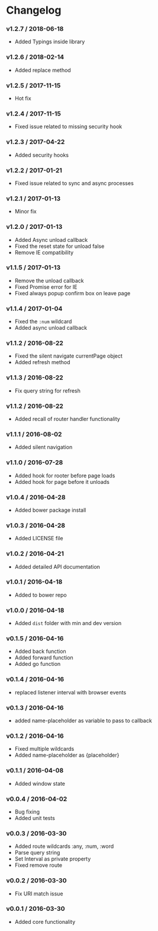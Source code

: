 # Changelog

### v1.2.7 / 2018-06-18
- Added Typings inside library

### v1.2.6 / 2018-02-14
- Added replace method

### v1.2.5 / 2017-11-15
- Hot fix

### v1.2.4 / 2017-11-15
- Fixed issue related to missing security hook

### v1.2.3 / 2017-04-22
- Added security hooks

### v1.2.2 / 2017-01-21
- Fixed issue related to sync and async processes

### v1.2.1 / 2017-01-13
- Minor fix

### v1.2.0 / 2017-01-13
- Added Async unload callback
- Fixed the reset state for unload false
- Remove IE compatibility

### v1.1.5 / 2017-01-13
- Remove the unload callback
- Fixed Promise error for IE
- Fixed always popup confirm box on leave page

### v1.1.4 / 2017-01-04
- Fixed the `:num` wildcard
- Added async unload callback

### v1.1.2 / 2016-08-22
- Fixed the silent navigate currentPage object
- Added refresh method
### v1.1.3 / 2016-08-22
- Fix query string for refresh

### v1.1.2 / 2016-08-22
- Added recall of router handler functionality

### v1.1.1 / 2016-08-02
- Added silent navigation

### v1.1.0 / 2016-07-28
- Added hook for rooter before page loads 
- Added hook for page before it unloads

### v1.0.4 / 2016-04-28
- Added bower package install

### v1.0.3 / 2016-04-28
- Added LICENSE file

### v1.0.2 / 2016-04-21
- Added detailed API documentation

### v1.0.1 / 2016-04-18
- Added to bower repo

### v1.0.0 / 2016-04-18
- Added `dist` folder with min and dev version

### v0.1.5 / 2016-04-16
- Added back function
- Added forward function
- Added go function

### v0.1.4 / 2016-04-16
- replaced listener interval with browser events

### v0.1.3 / 2016-04-16
- added name-placeholder as variable to pass to callback

### v0.1.2 / 2016-04-16
- Fixed multiple wildcards
- Added name-placeholder as {placeholder}

### v0.1.1 / 2016-04-08
- Added window state

### v0.0.4 / 2016-04-02
- Bug fixing
- Added unit tests

### v0.0.3 / 2016-03-30
- Added route wildcards :any, :num, :word
- Parse query string
- Set Interval as private property
- Fixed remove route

### v0.0.2 / 2016-03-30
- Fix URI match issue

### v0.0.1 / 2016-03-30
- Added core functionality
